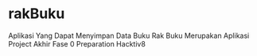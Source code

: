 # rakBuku
Aplikasi Yang Dapat Menyimpan Data Buku
Rak Buku Merupakan Aplikasi Project Akhir Fase 0 Preparation Hacktiv8
